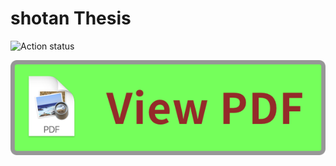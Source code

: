 shotan Thesis
=====
![Action status](https://github.com/shotastage/thesis/workflows/latex/badge.svg)

[![PDF View](https://github.com/shotastage/thesis/blob/master/assets/pdf_button.png)](https://github.com/shotastage/thesis/blob/master/hon_NECO_shotan_thesis.pdf)
